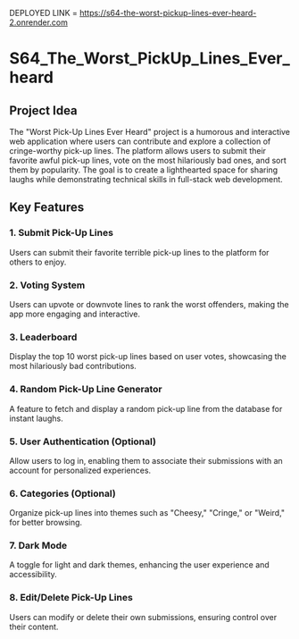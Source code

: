 DEPLOYED LINK = https://s64-the-worst-pickup-lines-ever-heard-2.onrender.com

# S64_The_Worst_PickUp_Lines_Ever_heard

## Project Idea
The "Worst Pick-Up Lines Ever Heard" project is a humorous and interactive web application where users can contribute and explore a collection of cringe-worthy pick-up lines. The platform allows users to submit their favorite awful pick-up lines, vote on the most hilariously bad ones, and sort them by popularity. The goal is to create a lighthearted space for sharing laughs while demonstrating technical skills in full-stack web development.

## Key Features

### 1. Submit Pick-Up Lines
Users can submit their favorite terrible pick-up lines to the platform for others to enjoy.

### 2. Voting System
Users can upvote or downvote lines to rank the worst offenders, making the app more engaging and interactive.

### 3. Leaderboard
Display the top 10 worst pick-up lines based on user votes, showcasing the most hilariously bad contributions.

### 4. Random Pick-Up Line Generator
A feature to fetch and display a random pick-up line from the database for instant laughs.

### 5. User Authentication (Optional)
Allow users to log in, enabling them to associate their submissions with an account for personalized experiences.

### 6. Categories (Optional)
Organize pick-up lines into themes such as "Cheesy," "Cringe," or "Weird," for better browsing.

### 7. Dark Mode
A toggle for light and dark themes, enhancing the user experience and accessibility.

### 8. Edit/Delete Pick-Up Lines
Users can modify or delete their own submissions, ensuring control over their content.


